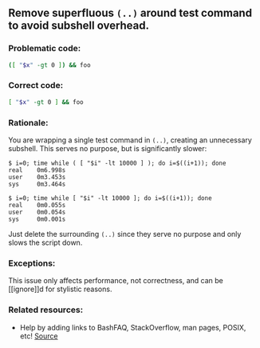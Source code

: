 ## Remove superfluous `(..)` around test command to avoid subshell overhead.

### Problematic code:

```sh
([ "$x" -gt 0 ]) && foo
```

### Correct code:

```sh
[ "$x" -gt 0 ] && foo
```

### Rationale:

You are wrapping a single test command in `(..)`, creating an unnecessary subshell. This serves no purpose, but is significantly slower:

```
$ i=0; time while ( [ "$i" -lt 10000 ] ); do i=$((i+1)); done
real    0m6.998s
user    0m3.453s
sys     0m3.464s

$ i=0; time while [ "$i" -lt 10000 ]; do i=$((i+1)); done
real    0m0.055s
user    0m0.054s
sys     0m0.001s
```

Just delete the surrounding `(..)` since they serve no purpose and only slows the script down.

### Exceptions:

This issue only affects performance, not correctness, and can be [[ignore]]d for stylistic reasons.

### Related resources:

* Help by adding links to BashFAQ, StackOverflow, man pages, POSIX, etc!
[Source](https://github.com/koalaman/shellcheck/wiki/SC2234)

